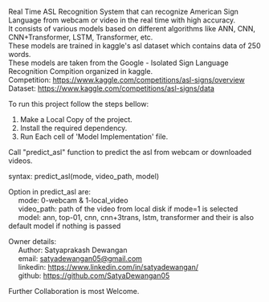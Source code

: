 Real Time ASL Recognition System that can recognize American Sign Language from webcam or video in the real time with high accuracy.<br>
It consists of various models based on different algorithms like ANN, CNN, CNN+Transformer, LSTM, Transformer, etc.<br>
These models are trained in kaggle's asl dataset which contains data of 250 words.<br>
These models are taken from the Google - Isolated Sign Language Recognition Compition organized in kaggle.<br>
Competition: https://www.kaggle.com/competitions/asl-signs/overview<br>
Dataset: https://www.kaggle.com/competitions/asl-signs/data<br>


To run this project follow the steps bellow:

1. Make a Local Copy of the project.
2. Install the required dependency.
3. Run Each cell of 'Model Implementation' file.

Call "predict_asl" function to predict the asl from webcam or downloaded videos.

syntax: predict_asl(mode, video_path, model)

Option in predict_asl are:<br>
&nbsp;&nbsp;&nbsp;&nbsp; mode: 0-webcam & 1-local_video<br>
&nbsp;&nbsp;&nbsp;&nbsp; video_path: path of the video from local disk if mode=1 is selected<br>
&nbsp;&nbsp;&nbsp;&nbsp; model: ann, top-01, cnn, cnn+3trans, lstm, transformer and their is also default model if nothing is passed<br>

Owner details:<br>
&nbsp;&nbsp;&nbsp;&nbsp; Author: Satyaprakash Dewangan<br>
&nbsp;&nbsp;&nbsp;&nbsp; email: satyadewangan05@gmail.com<br>
&nbsp;&nbsp;&nbsp;&nbsp; linkedin: https://www.linkedin.com/in/satyadewangan/<br>
&nbsp;&nbsp;&nbsp;&nbsp; github: https://github.com/SatyaDewangan05<br>


Further Collaboration is most Welcome.
